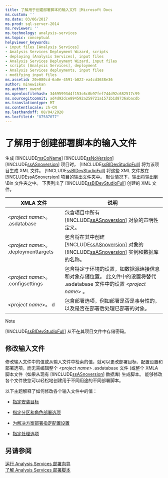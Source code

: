 ```yaml
---
title: 了解用于创建部署脚本的输入文件 |Microsoft Docs
ms.custom: ''
ms.date: 03/06/2017
ms.prod: sql-server-2014
ms.reviewer: ''
ms.technology: analysis-services
ms.topic: conceptual
helpviewer_keywords:
- input files [Analysis Services]
- Analysis Services Deployment Wizard, scripts
- deploying [Analysis Services], input files
- Analysis Services Deployment Wizard, input files
- scripts [Analysis Services], deployment
- Analysis Services deployments, input files
- modifying input files
ms.assetid: 20e080cd-6a0e-4591-b022-ea4cd3638e36
author: minewiskan
ms.author: owend
ms.openlocfilehash: 34695993d4f153c6c0b97fef744d92c682517c99
ms.sourcegitcommit: ad4d92dce894592a259721a1571b1d8736abacdb
ms.translationtype: MT
ms.contentlocale: zh-CN
ms.lasthandoff: 08/04/2020
ms.locfileid: "87587077"
---
```

# <a name="understanding-the-input-files-used-to-create-the-deployment-script"></a>了解用于创建部署脚本的输入文件
  生成 [!INCLUDE[msCoName](../../includes/msconame-md.md)] [!INCLUDE[ssNoVersion](../../includes/ssnoversion-md.md)] [!INCLUDE[ssASnoversion](../../includes/ssasnoversion-md.md)] 项目时， [!INCLUDE[ssBIDevStudioFull](../../includes/ssbidevstudiofull-md.md)] 将为该项目生成 XML 文件。 [!INCLUDE[ssBIDevStudioFull](../../includes/ssbidevstudiofull-md.md)] 将这些 XML 文件放在 [!INCLUDE[ssASnoversion](../../includes/ssasnoversion-md.md)] 项目的输出文件夹中。 默认情况下，输出将输出到 \Bin 文件夹之中。 下表列出了 [!INCLUDE[ssBIDevStudioFull](../../includes/ssbidevstudiofull-md.md)] 创建的 XML 文件。  
  
|XMLA 文件|说明|  
|---------------|-----------------|  
|\<*project name*>。 .asdatabase|包含项目中所有 [!INCLUDE[ssASnoversion](../../includes/ssasnoversion-md.md)] 对象的声明性定义。|  
|\<*project name*>。 .deploymenttargets|包含将在其中创建 [!INCLUDE[ssASnoversion](../../includes/ssasnoversion-md.md)] 对象的 [!INCLUDE[ssASnoversion](../../includes/ssasnoversion-md.md)] 实例和数据库的名称。|  
|\<*project name*>。 .configsettings|包含特定于环境的设置，如数据源连接信息和对象存储位置。 此文件中的设置将替代 .asdatabase 文件中的设置 \<*project name*> 。|  
|\<*project name*>。 d|包含部署选项，例如部署是否是事务性的，以及是否在部署后处理已部署的对象。|  
  
> [!NOTE]  
>  [!INCLUDE[ssBIDevStudioFull](../../includes/ssbidevstudiofull-md.md)] 从不在其项目文件中存储密码。  
  
## <a name="modifying-the-input-files"></a>修改输入文件  
 修改输入文件中的值或从输入文件中检索的值，就可以更改部署目标、配置设置和部署选项，而无需编辑整个 \<*project name*> .asdatabase 文件 (或整个 XMLA 脚本文件（如果从现有 [!INCLUDE[ssASnoversion](../../includes/ssasnoversion-md.md)] 数据库) 生成脚本。 能够修改各个文件使您可以轻松地创建用于不同用途的不同部署脚本。  
  
 以下主题解释了如何修改各个输入文件中的值：  
  
-   [指定安装目标](deployment-script-files-specifying-the-installation-target.md)  
  
-   [指定分区和角色部署选项](deployment-script-files-partition-and-role-deployment-options.md)  
  
-   [为解决方案部署指定配置设置](deployment-script-files-solution-deployment-config-settings.md)  
  
-   [指定处理选项](deployment-script-files-specifying-processing-options.md)  
  
## <a name="see-also"></a>另请参阅  
 [运行 Analysis Services 部署向导](running-the-analysis-services-deployment-wizard.md)   
 [了解 Analysis Services 部署脚本](understanding-the-analysis-services-deployment-script.md)  
  
  
